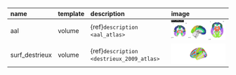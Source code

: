 | name           | template   | description                               | image                                                     |
|:---------------|:-----------|:------------------------------------------|:----------------------------------------------------------|
| aal            | volume     | {ref}`description <aal_atlas>`            | ![name](../images/deterministic_atlas_aal.png)            |
| surf_destrieux | volume     | {ref}`description <destrieux_2009_atlas>` | ![name](../images/deterministic_atlas_surf_destrieux.png) |

